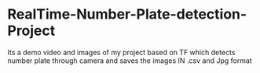 # RealTime-Number-Plate-detection-Project
Its a demo video and images of my project based on TF which detects number plate through camera and saves the images IN .csv and Jpg format
